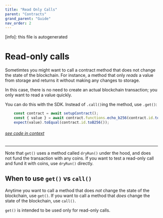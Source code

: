 ```yaml
---
title: "Read Only Calls"
parent: "Contracts"
grand_parent: "Guide"
nav_order: 2
---
```


[info]: this file is autogenerated


# Read-only calls

Sometimtes you might want to call a contract method that does not change the state of the blockchain. For instance, a method that only _reads_ a value from storage and returns it without making any changes to storage.

In this case, there is no need to create an actual blockchain transaction; you only want to read a value quickly.

You can do this with the SDK. Instead of `.call()`ing the method, use `.get()`:


```typescript
    const contract = await setupContract();
    const { value } = await contract.functions.echo_b256(contract.id.toB256()).get();
    expect(value).toEqual(contract.id.toB256());
```
###### [see code in context](https://github.com/FuelLabs/fuels-ts/blob/master/packages/fuel-gauge/src/contract.test.ts#L679-L683)

---


Note that `get()` uses a method called `dryRun()` under the hood, and does not fund the transaction with any coins. If you want to test a read-only call and fund it with coins, use `dryRun()` directly.

## When to use `get()` vs `call()`

Anytime you want to call a method that does _not_ change the state of the blockchain, use `get()`. If you want to call a method that _does_ change the state of the blockchain, use `call()`.

`get()` is intended to be used only for read-only calls.
